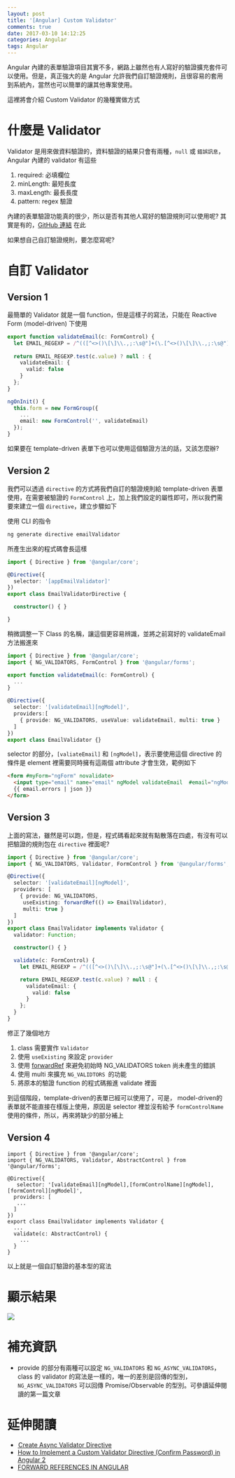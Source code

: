 ```yaml
---
layout: post
title: '[Angular] Custom Validator'
comments: true
date: 2017-03-10 14:12:25
categories: Angular
tags: Angular
---
```


Angular 內建的表單驗證項目其實不多，網路上雖然也有人寫好的驗證擴充套件可以使用。但是，真正強大的是 Angular 允許我們自訂驗證規則，且很容易的套用到系統內，當然也可以簡單的讓其他專案使用。

這裡將會介紹 Custom Validator 的幾種實做方式

<!-- more -->

# 什麼是 Validator

Validator 是用來做資料驗證的，資料驗證的結果只會有兩種，`null` 或 `錯誤訊息`，Angular 內建的 validator 有這些

1. required: 必填欄位
2. minLength: 最短長度
3. maxLength: 最長長度
4. pattern: regex 驗證

內建的表單驗證功能真的很少，所以是否有其他人寫好的驗證規則可以使用呢? 其實是有的，[GitHub 連結](https://github.com/yuyang041060120/ng2-validation) 在此

如果想自己自訂驗證規則，要怎麼寫呢? 

# 自訂 Validator

##  Version 1

最簡單的 Validator 就是一個 function，但是這樣子的寫法，只能在 Reactive Form (model-driven) 下使用

```typescript
export function validateEmail(c: FormControl) {
  let EMAIL_REGEXP = /^(([^<>()\[\]\\.,;:\s@"]+(\.[^<>()\[\]\\.,;:\s@"]+)*)|(".+"))@((\[[0-9]{1,3}\.[0-9]{1,3}\.[0-9]{1,3}\.[0-9]{1,3}])|(([a-zA-Z\-0-9]+\.)+[a-zA-Z]{2,}))$/;
 
  return EMAIL_REGEXP.test(c.value) ? null : {
    validateEmail: {
      valid: false
    }
  };
}

ngOnInit() {
  this.form = new FormGroup({
    ...
    email: new FormControl('', validateEmail)
  });
}
```

如果要在 template-driven 表單下也可以使用這個驗證方法的話，又該怎麼辦?

##  Version 2

我們可以透過 `directive` 的方式將我們自訂的驗證規則給 template-driven 表單使用，在需要被驗證的 `FormControl` 上，加上我們設定的屬性即可，所以我們需要來建立一個 `directive`，建立步驟如下

使用 CLI 的指令

```typescript
ng generate directive emailValidator
```

所產生出來的程式碼會長這樣

```typescript
import { Directive } from '@angular/core';

@Directive({
  selector: '[appEmailValidator]'
})
export class EmailValidatorDirective {

  constructor() { }

}	
```

稍微調整一下 Class 的名稱，讓這個更容易辨識，並將之前寫好的 validateEmail 方法搬進來

```typescript
import { Directive } from '@angular/core';
import { NG_VALIDATORS, FormControl } from '@angular/forms';

export function validateEmail(c: FormControl) {
  ...
}

@Directive({
  selector: '[validateEmail][ngModel]',
  providers:[
    { provide: NG_VALIDATORS, useValue: validateEmail, multi: true }
  ]
})
export class EmailValidator {}

```
selector 的部分，`[valiateEmail]` 和 `[ngModel]`，表示要使用這個 directive 的條件是 element 裡需要同時擁有這兩個 attribute 才會生效，範例如下

```html
<form #myForm="ngForm" novalidate>
  <input type="email" name="email" ngModel validateEmail  #email="ngModel">
  {{ email.errors | json }}
</form>
```

##  Version 3

上面的寫法，雖然是可以跑，但是，程式碼看起來就有點散落在四處，有沒有可以把驗證的規則包在 `directive` 裡面呢? 

```typescript
import { Directive } from '@angular/core';
import { NG_VALIDATORS, Validator, FormControl } from '@angular/forms';

@Directive({
  selector: '[validateEmail][ngModel]',
  providers: [
    { provide: NG_VALIDATORS, 
     useExisting: forwardRef(() => EmailValidator), 
     multi: true }
  ]
})
export class EmailValidator implements Validator {
  validator: Function;

  constructor() { }

  validate(c: FormControl) {
    let EMAIL_REGEXP = /^(([^<>()\[\]\\.,;:\s@"]+(\.[^<>()\[\]\\.,;:\s@"]+)*)|(".+"))@((\[[0-9]{1,3}\.[0-9]{1,3}\.[0-9]{1,3}\.[0-9]{1,3}])|(([a-zA-Z\-0-9]+\.)+[a-zA-Z]{2,}))$/;

    return EMAIL_REGEXP.test(c.value) ? null : {
      validateEmail: {
        valid: false
      }
    };
  }
}
```

修正了幾個地方

1.  class  需要實作 `Validator`
2.  使用 `useExisting` 來設定 `provider`
3.  使用 [forwardRef](https://angular.io/docs/ts/latest/api/core/index/forwardRef-function.html) 來避免初始時 NG_VALIDATORS token 尚未產生的錯誤
4.  使用 multi 來擴充 `NG_VALIDTORS `的功能
5.  將原本的驗證 function 的程式碼搬進  validate 裡面

到這個階段，template-driven的表單已經可以使用了，可是， model-driven的表單就不能直接在樣版上使用，原因是 selector 裡並沒有給予 `formControlName` 使用的條件，所以，再來將缺少的部分補上

## Version 4

```typescirpt
import { Directive } from '@angular/core';
import { NG_VALIDATORS, Validator, AbstractControl } from '@angular/forms';

@Directive({
   selector: '[validateEmail][ngModel],[formControlName][ngModel],[formControl][ngModel]',
  providers: [
   ...
  ]
})
export class EmailValidator implements Validator {
  ...
  validate(c: AbstractControl) {
    ...
  }
}
```

以上就是一個自訂驗證的基本型的寫法

# 顯示結果

![](https://content.screencast.com/users/chgc/folders/Snagit/media/42deda5a-1d4e-4159-b2ac-4111afdedab5/03.10.2017-23.05.GIF)



# 補充資訊

* provide 的部分有兩種可以設定 `NG_VALIDATORS` 和 `NG_ASYNC_VALIDATORS`，class 的 validator 的寫法是一樣的，唯一的差別是回傳的型別， `NG_ASYNC_VALIDATORS` 可以回傳 Promise/Observable 的型別。可參讀延伸閱讀的第一篇文章

# 延伸閱讀

* [ Create Async Validator Directive](https://netbasal.com/angular-2-forms-create-async-validator-directive-dd3fd026cb45#.kqtmuxumh)
* [How to Implement a Custom Validator Directive (Confirm Password) in Angular 2](https://scotch.io/tutorials/how-to-implement-a-custom-validator-directive-confirm-password-in-angular-2)
* [FORWARD REFERENCES IN ANGULAR](https://blog.thoughtram.io/angular/2016/03/14/custom-validators-in-angular-2.html)


